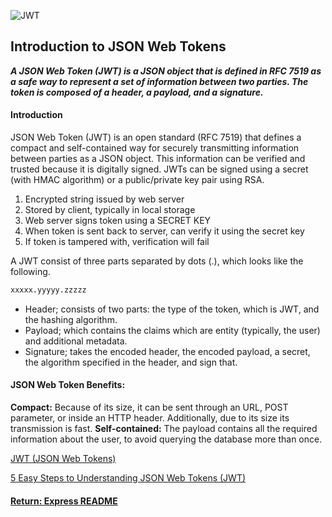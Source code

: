 ![JWT](https://cdn.auth0.com/content/jwt/jwt-diagram.png)

## Introduction to JSON Web Tokens
___A JSON Web Token (JWT) is a JSON object that is defined in RFC 7519 as a safe way to represent a set of information between two parties. The token is composed of a header, a payload, and a signature.___

#### Introduction
JSON Web Token (JWT) is an open standard (RFC 7519) that defines a compact and self-contained way for securely transmitting information between parties as a JSON object. This information can be verified and trusted because it is digitally signed. JWTs can be signed using a secret (with HMAC algorithm) or a public/private key pair using RSA.
1. Encrypted string issued by web server
2. Stored by client, typically in local storage
3. Web server signs token using a SECRET KEY
4. When token is sent back to server, can verify it using the secret key
5. If token is tampered with, verification will fail

A JWT consist of three parts separated by dots (.), which looks like the following.
```bash
xxxxx.yyyyy.zzzzz
```
- Header; consists of two parts: the type of the token, which is JWT, and the hashing algorithm.
- Payload; which contains the claims which are entity (typically, the user) and additional metadata.
- Signature; takes the encoded header, the encoded payload, a secret, the algorithm specified in the header, and sign that.

#### JSON Web Token Benefits:
<b>Compact:</b> Because of its size, it can be sent through an URL, POST parameter, or inside an HTTP header. Additionally, due to its size its transmission is fast.
<b>Self-contained:</b> The payload contains all the required information about the user, to avoid querying the database more than once.

[JWT (JSON Web Tokens)](https://jwt.io/)

[5 Easy Steps to Understanding JSON Web Tokens (JWT)](https://medium.com/vandium-software/5-easy-steps-to-understanding-json-web-tokens-jwt-1164c0adfcec)

#### [Return: Express README](../../README.md)
